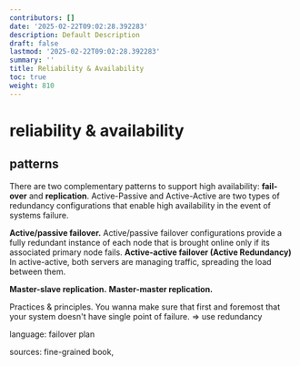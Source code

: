 ```yaml
---
contributors: []
date: '2025-02-22T09:02:28.392283'
description: Default Description
draft: false
lastmod: '2025-02-22T09:02:28.392283'
summary: ''
title: Reliability & Availability
toc: true
weight: 810
---
```

# reliability & availability

## patterns

There are two complementary patterns to support high availability: **fail-over** and **replication**. Active-Passive and Active-Active are two types of redundancy configurations that enable high availability in the event of systems failure.

**Active/passive failover.** Active/passive failover configurations provide a fully redundant instance of each node that is brought online only if its associated primary node fails.
**Active-active failover (Active Redundancy)** In active-active, both servers are managing traffic, spreading the load between them.

**Master-slave replication.**
**Master-master replication.**

Practices & principles.
You wanna make sure that first and foremost that your system doesn't have single point of failure.  => use redundancy

language:
failover plan

sources: fine-grained book,
